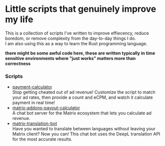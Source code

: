 # Little scripts that genuinely improve my life
This is a collection of scripts I've written to improve effiecency, reduce boredom, or remove complexity from the day-to-day things I do.<br>
I am also using this as a way to learn the Rust programming language.

**there might be some awful code here, these are written typically in time sensitive environments where "just works" matters more than correctness**

### Scripts
* [payment-calculator](https://github.com/du64/scripts/tree/main/payout-calculator) <br>
Stop getting cheated out of ad revenue! Customize the script to match your ad rates, then provide a count and eCPM, and watch it calculate payment in real time!<br>
* [matrix-addons-payout-calculator](https://github.com/du64/scripts/tree/main/matrix-addons-payout-calculator) <br>
A chat bot server for the Matrix ecosystem that lets you calculate ad revenue.
* [matrix-translation-bot](https://github.com/du64/scripts/tree/main/matrix-translation-bot) <br>
Have you wanted to translate between languages without leaving your Matrix client? Now you can! This chat bot uses the DeepL translation API for the most accurate results.
